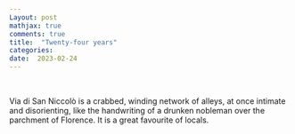 ```yaml
---
Layout: post
mathjax: true
comments: true
title:  "Twenty-four years"
categories:
date:  2023-02-24
---
```

<br>

<i></i>

Via di San Niccolò is a crabbed, winding network of alleys, at once
intimate and disorienting, like the handwriting of a drunken nobleman
over the parchment of Florence. It is a great favourite of locals.

<!--https://www.theflorentine.net/2017/09/08/andrei-tarkovsky-famous-expats/-->
